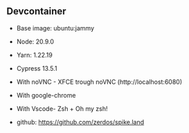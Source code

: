 ## Devcontainer

- Base image: ubuntu:jammy
- Node: 20.9.0
- Yarn: 1.22.19
- Cypress 13.5.1
- With noVNC - XFCE trough noVNC (http://localhost:6080)
- With google-chrome
- With Vscode- Zsh + Oh my zsh!

- github: https://github.com/zerdos/spike.land
